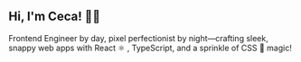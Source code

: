 ## Hi, I'm Ceca! 👩‍💻

Frontend Engineer by day, pixel perfectionist by night—crafting sleek, snappy web apps with React ⚛️ , TypeScript, and a sprinkle of CSS 💅 magic!

<!--
**nechevskac/nechevskac** is a ✨ _special_ ✨ repository because its `README.md` (this file) appears on your GitHub profile.

Here are some ideas to get you started:

- 🔭 I’m currently working on ...
- 🌱 I’m currently learning ...
- 👯 I’m looking to collaborate on ...
- 🤔 I’m looking for help with ...
- 💬 Ask me about ...
- 📫 How to reach me: ...
- 😄 Pronouns: ...
- ⚡ Fun fact: ...
-->
